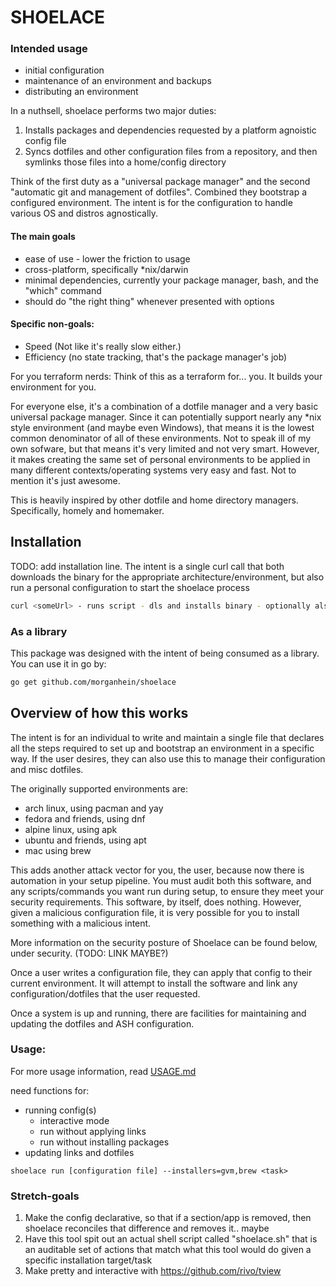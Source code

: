 # SHOELACE

### Intended usage
- initial configuration 
- maintenance of an environment and backups
- distributing an environment

In a nuthsell, shoelace performs two major duties:
1. Installs packages and dependencies requested by a platform agnoistic config file
2. Syncs dotfiles and other configuration files from a repository, and then symlinks those files into a home/config directory

Think of the first duty as a "universal package manager" and the second "automatic git and management of dotfiles".
Combined they bootstrap a configured environment. The intent is for the configuration to handle various OS and distros agnostically.

#### The main goals
- ease of use - lower the friction to usage
- cross-platform, specifically *nix/darwin
- minimal dependencies, currently your package manager, bash, and the "which" command
- should do "the right thing" whenever presented with options

#### Specific non-goals:
- Speed (Not like it's really slow either.)
- Efficiency (no state tracking, that's the package manager's job)

For you terraform nerds:
Think of this as a terraform for... you. It builds your environment for you.

For everyone else, it's a combination of a dotfile manager and a very basic universal package manager. Since it can potentially support nearly any *nix style environment (and maybe even Windows), that means it is the lowest common denominator of all of these environments. Not to speak ill of my own sofware, but that means it's very limited and not very smart. However, it makes creating the same set of personal environments to be applied in many different contexts/operating systems very easy and fast. Not to mention it's just awesome.

This is heavily inspired by other dotfile and home directory managers. Specifically, homely and homemaker.

## Installation
TODO: add installation line. The intent is a single curl call that both downloads the binary for the appropriate architecture/environment, but also run a personal configuration to start the shoelace process
```bash
curl <someUrl> - runs script - dls and installs binary - optionally also runs passed in configuration
```

### As a library
This package was designed with the intent of being consumed as a library. You can use it in go by:
```bash
go get github.com/morganhein/shoelace
```

## Overview of how this works
The intent is for an individual to write and maintain a single file that declares all the steps required to set up and bootstrap an environment in a specific way. If the user desires, they can also use this to manage their configuration and misc dotfiles.

The originally supported environments are: 
- arch linux, using pacman and yay
- fedora and friends, using dnf
- alpine linux, using apk
- ubuntu and friends, using apt
- mac using brew

This adds another attack vector for you, the user, because now there is automation in your setup pipeline. You must audit both
this software, and any scripts/commands you want run during setup, to ensure they meet your security requirements. This software, by itself, 
does nothing. However, given a malicious configuration file, it is very possible for you to install something with a malicious intent.

More information on the security posture of Shoelace can be found below, under security. (TODO: LINK MAYBE?)

Once a user writes a configuration file, they can apply that config to their current environment. It will attempt to install the software and link any configuration/dotfiles that the user requested.

Once a system is up and running, there are facilities for maintaining and updating the dotfiles and ASH configuration.

### Usage:

For more usage information, read [USAGE.md](USAGE.md)

need functions for:
- running config(s)
    - interactive mode
    - run without applying links
    - run without installing packages
- updating links and dotfiles

`shoelace run [configuration file] --installers=gvm,brew <task>`

### Stretch-goals
1. Make the config declarative, so that if a section/app is removed, then shoelace reconciles that difference and removes it.. maybe
2. Have this tool spit out an actual shell script called "shoelace.sh" that is an auditable set of actions that match what this tool would do given a specific installation target/task
3. Make pretty and interactive with https://github.com/rivo/tview